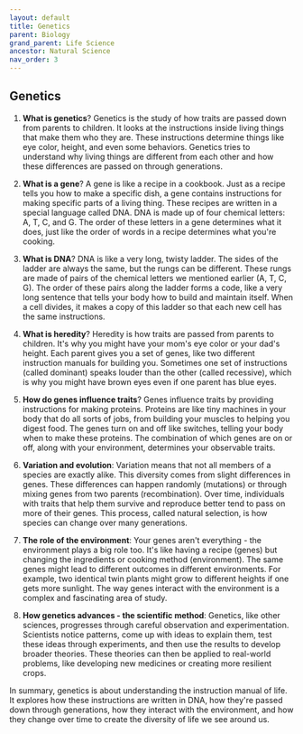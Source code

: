 ```yaml
---
layout: default
title: Genetics
parent: Biology
grand_parent: Life Science
ancestor: Natural Science
nav_order: 3
---
```


## Genetics

1. **What is genetics**? Genetics is the study of how traits are passed down from parents to children. It looks at the instructions inside living things that make them who they are. These instructions determine things like eye color, height, and even some behaviors. Genetics tries to understand why living things are different from each other and how these differences are passed on through generations.

2. **What is a gene**? A gene is like a recipe in a cookbook. Just as a recipe tells you how to make a specific dish, a gene contains instructions for making specific parts of a living thing. These recipes are written in a special language called DNA. DNA is made up of four chemical letters: A, T, C, and G. The order of these letters in a gene determines what it does, just like the order of words in a recipe determines what you're cooking.

3. **What is DNA**? DNA is like a very long, twisty ladder. The sides of the ladder are always the same, but the rungs can be different. These rungs are made of pairs of the chemical letters we mentioned earlier (A, T, C, G). The order of these pairs along the ladder forms a code, like a very long sentence that tells your body how to build and maintain itself. When a cell divides, it makes a copy of this ladder so that each new cell has the same instructions.

4. **What is heredity**? Heredity is how traits are passed from parents to children. It's why you might have your mom's eye color or your dad's height. Each parent gives you a set of genes, like two different instruction manuals for building you. Sometimes one set of instructions (called dominant) speaks louder than the other (called recessive), which is why you might have brown eyes even if one parent has blue eyes.

5. **How do genes influence traits**? Genes influence traits by providing instructions for making proteins. Proteins are like tiny machines in your body that do all sorts of jobs, from building your muscles to helping you digest food. The genes turn on and off like switches, telling your body when to make these proteins. The combination of which genes are on or off, along with your environment, determines your observable traits.

6. **Variation and evolution**: Variation means that not all members of a species are exactly alike. This diversity comes from slight differences in genes. These differences can happen randomly (mutations) or through mixing genes from two parents (recombination). Over time, individuals with traits that help them survive and reproduce better tend to pass on more of their genes. This process, called natural selection, is how species can change over many generations.

7. **The role of the environment**: Your genes aren't everything - the environment plays a big role too. It's like having a recipe (genes) but changing the ingredients or cooking method (environment). The same genes might lead to different outcomes in different environments. For example, two identical twin plants might grow to different heights if one gets more sunlight. The way genes interact with the environment is a complex and fascinating area of study.

8. **How genetics advances - the scientific method**: Genetics, like other sciences, progresses through careful observation and experimentation. Scientists notice patterns, come up with ideas to explain them, test these ideas through experiments, and then use the results to develop broader theories. These theories can then be applied to real-world problems, like developing new medicines or creating more resilient crops.

In summary, genetics is about understanding the instruction manual of life. It explores how these instructions are written in DNA, how they're passed down through generations, how they interact with the environment, and how they change over time to create the diversity of life we see around us.
